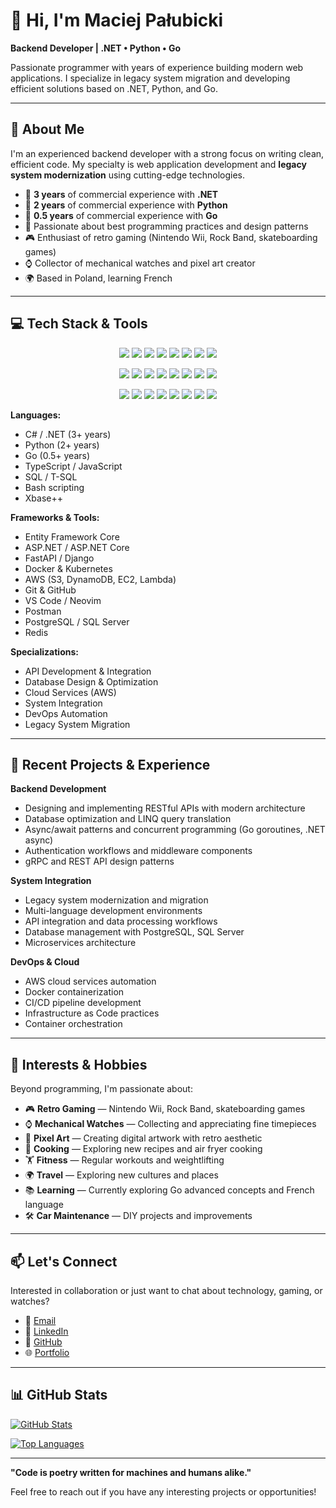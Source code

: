 # 👋 Hi, I'm Maciej Pałubicki

**Backend Developer | .NET • Python • Go**

Passionate programmer with years of experience building modern web applications. I specialize in legacy system migration and developing efficient solutions based on .NET, Python, and Go.

---

## 🚀 About Me

I'm an experienced backend developer with a strong focus on writing clean, efficient code. My specialty is web application development and **legacy system modernization** using cutting-edge technologies.

- 💼 **3 years** of commercial experience with **.NET**
- 💼 **2 years** of commercial experience with **Python**
- 💼 **0.5 years** of commercial experience with **Go**
- 🔧 Passionate about best programming practices and design patterns
- 🎮 Enthusiast of retro gaming (Nintendo Wii, Rock Band, skateboarding games)
- ⌚ Collector of mechanical watches and pixel art creator
- 🌍 Based in Poland, learning French

---

## 💻 Tech Stack & Tools

<p align="center">
  <img src="https://img.shields.io/badge/.NET-512BD4?style=flat&logo=dotnet&logoColor=white" />
  <img src="https://img.shields.io/badge/C%23-239120?style=flat&logo=c-sharp&logoColor=white" />
  <img src="https://img.shields.io/badge/Python-3776AB?style=flat&logo=python&logoColor=white" />
  <img src="https://img.shields.io/badge/Go-00ADD8?style=flat&logo=go&logoColor=white" />
  <img src="https://img.shields.io/badge/TypeScript-3178C6?style=flat&logo=typescript&logoColor=white" />
  <img src="https://img.shields.io/badge/SQL-CC2927?style=flat&logo=sqlite&logoColor=white" />
  <img src="https://img.shields.io/badge/Bash-4EAA25?style=flat&logo=gnubash&logoColor=white" />
  <img src="https://img.shields.io/badge/Xbase%2B%2B-003366?style=flat&logo=legacy&logoColor=white" />
</p>

<p align="center">
  <img src="https://img.shields.io/badge/ASP.NET-512BD4?style=flat&logo=dotnet&logoColor=white" />
  <img src="https://img.shields.io/badge/Entity_Framework-512BD4?style=flat&logo=dotnet&logoColor=white" />
  <img src="https://img.shields.io/badge/FastAPI-009688?style=flat&logo=fastapi&logoColor=white" />
  <img src="https://img.shields.io/badge/REST_API-61DAFB?style=flat&logo=swagger&logoColor=white" />
  <img src="https://img.shields.io/badge/gRPC-8F0000?style=flat&logo=protobuf&logoColor=white" />
  <img src="https://img.shields.io/badge/PostgreSQL-336791?style=flat&logo=postgresql&logoColor=white" />
  <img src="https://img.shields.io/badge/SQLServer-CC2927?style=flat&logo=microsoft-sql-server&logoColor=white" />
  <img src="https://img.shields.io/badge/Redis-DC382D?style=flat&logo=redis&logoColor=white" />
</p>

<p align="center">
  <img src="https://img.shields.io/badge/Docker-2496ED?style=flat&logo=docker&logoColor=white" />
  <img src="https://img.shields.io/badge/AWS-FF9900?style=flat&logo=amazonaws&logoColor=white" />
  <img src="https://img.shields.io/badge/Git-F05032?style=flat&logo=git&logoColor=white" />
  <img src="https://img.shields.io/badge/GitHub-181717?style=flat&logo=github&logoColor=white" />
  <img src="https://img.shields.io/badge/Postman-FF6C37?style=flat&logo=postman&logoColor=white" />
  <img src="https://img.shields.io/badge/VS_Code-007ACC?style=flat&logo=visual-studio-code&logoColor=white" />
  <img src="https://img.shields.io/badge/Neovim-57A143?style=flat&logo=neovim&logoColor=white" />
  <img src="https://img.shields.io/badge/Linux-FCC624?style=flat&logo=linux&logoColor=white" />
</p>

**Languages:**
- C# / .NET (3+ years)
- Python (2+ years)
- Go (0.5+ years)
- TypeScript / JavaScript
- SQL / T-SQL
- Bash scripting
- Xbase++

**Frameworks & Tools:**
- Entity Framework Core
- ASP.NET / ASP.NET Core
- FastAPI / Django
- Docker & Kubernetes
- AWS (S3, DynamoDB, EC2, Lambda)
- Git & GitHub
- VS Code / Neovim
- Postman
- PostgreSQL / SQL Server
- Redis

**Specializations:**
- API Development & Integration
- Database Design & Optimization
- Cloud Services (AWS)
- System Integration
- DevOps Automation
- Legacy System Migration

---

## 🎯 Recent Projects & Experience

**Backend Development**
- Designing and implementing RESTful APIs with modern architecture
- Database optimization and LINQ query translation
- Async/await patterns and concurrent programming (Go goroutines, .NET async)
- Authentication workflows and middleware components
- gRPC and REST API design patterns

**System Integration**
- Legacy system modernization and migration
- Multi-language development environments
- API integration and data processing workflows
- Database management with PostgreSQL, SQL Server
- Microservices architecture

**DevOps & Cloud**
- AWS cloud services automation
- Docker containerization
- CI/CD pipeline development
- Infrastructure as Code practices
- Container orchestration

---

## 🌟 Interests & Hobbies

Beyond programming, I'm passionate about:
- 🎮 **Retro Gaming** — Nintendo Wii, Rock Band, skateboarding games
- ⌚ **Mechanical Watches** — Collecting and appreciating fine timepieces
- 🎨 **Pixel Art** — Creating digital artwork with retro aesthetic
- 🍳 **Cooking** — Exploring new recipes and air fryer cooking
- 🏋️ **Fitness** — Regular workouts and weightlifting
- 🌍 **Travel** — Exploring new cultures and places
- 📚 **Learning** — Currently exploring Go advanced concepts and French language
- 🛠️ **Car Maintenance** — DIY projects and improvements

---

## 📫 Let's Connect

Interested in collaboration or just want to chat about technology, gaming, or watches?

- 📧 [Email](mailto:your-email@example.com)
- 💼 [LinkedIn](https://www.linkedin.com/in/maciej-palubicki/)
- 🐙 [GitHub](https://github.com/pydotdog)
- 🌐 [Portfolio](https://pydotdog.github.io)

---

## 📊 GitHub Stats

[![GitHub Stats](https://github-readme-stats.vercel.app/api?username=pydotdog&show_icons=true&theme=dark)](https://github.com/pydotdog)

[![Top Languages](https://github-readme-stats.vercel.app/api/top-langs/?username=pydotdog&layout=compact&theme=dark)](https://github.com/pydotdog)

---

**"Code is poetry written for machines and humans alike."**

Feel free to reach out if you have any interesting projects or opportunities!
